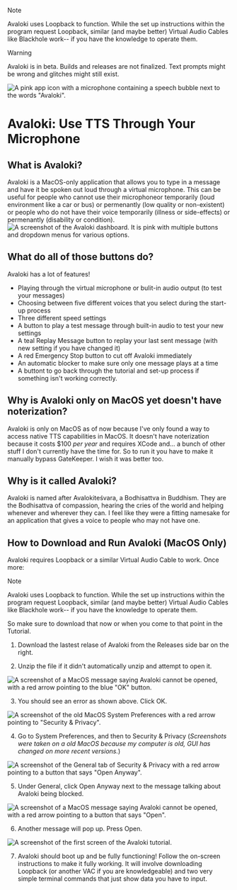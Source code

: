 > [!NOTE]
> Avaloki uses Loopback to function. While the set up instructions within the program request Loopback, similar (and maybe better) Virtual Audio Cables like Blackhole work-- if you have the knowledge to operate them.

> [!WARNING]
> Avaloki is in beta. Builds and releases are not finalized. Text prompts might be wrong and glitches might still exist.

![A pink app icon with a microphone containing a speech bubble next to the words "Avaloki".](https://github.com/user-attachments/assets/ea7706fb-7c73-4a55-8af1-6ef2a0e4ba17)

# Avaloki: Use TTS Through Your Microphone

## What is Avaloki?

Avaloki is a MacOS-only application that allows you to type in a message and have it be spoken out loud through a virtual microphone. This can be useful for people who cannot use their microphoneor temporarily (loud environment like a car or bus) or permenantly (low quality or non-existent) or people who do not have their voice temporarily (illness or side-effects) or permenantly (disability or condition).  
![A screenshot of the Avaloki dashboard. It is pink with multiple buttons and dropdown menus for various options.](https://github.com/user-attachments/assets/7731fa8f-a9e4-429e-8c0a-97d90b5e4324)

## What do all of those buttons do?

Avaloki has a lot of features!

- Playing through the virtual microphone or bulit-in audio output (to test your messages)
- Choosing between five different voices that you select during the start-up process
- Three different speed settings
- A button to play a test message through built-in audio to test your new settings
- A teal Replay Message button to replay your last sent message (with new setting if you have changed it)
- A red Emergency Stop button to cut off Avaloki immediately
- An automatic blocker to make sure only one message plays at a time
- A buttont to go back through the tutorial and set-up process if something isn't working correctly.

## Why is Avaloki only on MacOS yet doesn't have noterization?

Avaloki is only on MacOS as of now because I've only found a way to access native TTS capabilities in MacOS. It doesn't have noterization because it costs $100 _per year_ and requires XCode and... a bunch of other stuff I don't currently have the time for. So to run it you have to make it manually bypass GateKeeper. I wish it was better too.

## Why is it called Avaloki?

Avaloki is named after Avalokiteśvara, a Bodhisattva in Buddhism. They are the Bodhisattva of compassion, hearing the cries of the world and helping whenever and wherever they can. I feel like they were a fitting namesake for an application that gives a voice to people who may not have one.

## How to Download and Run Avaloki (MacOS Only)

Avaloki requires Loopback or a similar Virtual Audio Cable to work. Once more:

> [!NOTE]
> Avaloki uses Loopback to function. While the set up instructions within the program request Loopback, similar (and maybe better) Virtual Audio Cables like Blackhole work-- if you have the knowledge to operate them.

So make sure to download that now or when you come to that point in the Tutorial.

1. Download the lastest relase of Avaloki from the Releases side bar on the right.

2. Unzip the file if it didn't automatically unzip and attempt to open it.

![A screenshot of a MacOS message saying Avaloki cannot be opened, with a red arrow pointing to the blue "OK" button.](https://github.com/user-attachments/assets/c104e0d1-e70d-403e-bb35-fc4c6f800e39)


3. You should see an error as shown above. Click OK.

![A screenshot of the old MacOS System Preferences with a red arrow pointing to "Security & Privacy".](https://github.com/user-attachments/assets/6acd5c4c-f98c-4967-88b4-8b4db7fce01f)


4. Go to System Preferences, and then to Security & Privacy (_Screenshots were taken on a old MacOS because my computer is old, GUI has changed on more recent versions._)

![A screenshot of the General tab of Security & Privacy with a red arrow pointing to a button that says "Open Anyway".](https://github.com/user-attachments/assets/ec7b589a-4014-4026-a0b9-4c4cb526a44b)

5. Under General, click Open Anyway next to the message talking about Avaloki being blocked.

![A screenshot of a MacOS message saying Avaloki cannot be opened, with a red arrow pointing to a button that says "Open".](https://github.com/user-attachments/assets/158689c4-5c70-409a-95ee-4174d2e7d32b)

6. Another message will pop up. Press Open.

![A screenshot of the first screen of the Avaloki tutorial.](https://github.com/user-attachments/assets/cea0e5a4-6805-4c8d-916b-97abc1a11a5f)


7. Avaloki should boot up and be fully functioning! Follow the on-screen instructions to make it fully working. It will involve downloading Loopback (or another VAC if you are knowledgeable) and two very simple terminal commands that just show data you have to input.



